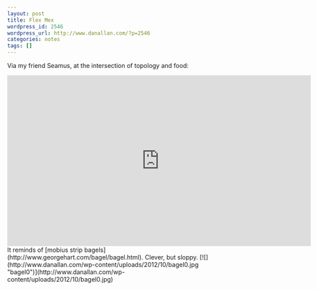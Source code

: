 ```yaml
---
layout: post
title: Flex Mex
wordpress_id: 2546
wordpress_url: http://www.danallan.com/?p=2546
categories: notes
tags: []
---
```


Via my friend Seamus, at the intersection of topology and food:
<iframe width="700" height="394" src="http://www.youtube.com/embed/GTwrVAbV56o" frameborder="0" allowfullscreen></iframe>
It reminds of [mobius strip bagels](http://www.georgehart.com/bagel/bagel.html). Clever, but sloppy.
[![](http://www.danallan.com/wp-content/uploads/2012/10/bagel0.jpg "bagel0")](http://www.danallan.com/wp-content/uploads/2012/10/bagel0.jpg)
